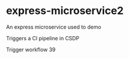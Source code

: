 # express-microservice2
An express microservice used to demo

Triggers a CI pipeline in CSDP

Trigger workflow 39
